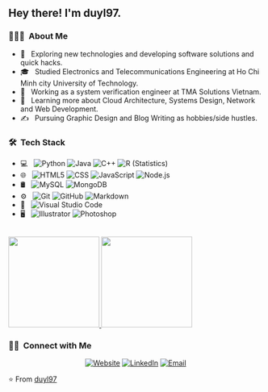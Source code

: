 <!--
**duyl97/duyl97** is a ✨ _special_ ✨ repository because its `README.md` (this file) appears on your GitHub profile.
<img src="https://raw.githubusercontent.com/AVS1508/AVS1508/master/assets/Aditya%20Vikram%20Singh%20Banner.png">
-->
<h2> Hey there! I'm duyl97.</h2>

<h3> 👨🏻‍💻 &nbsp;About Me </h3>

- 🤔 &nbsp; Exploring new technologies and developing software solutions and quick hacks.
- 🎓 &nbsp; Studied Electronics and Telecommunications Engineering at Ho Chi Minh city University of Technology.
- 💼 &nbsp; Working as a system verification engineer at TMA Solutions Vietnam.
- 🌱 &nbsp; Learning more about Cloud Architecture, Systems Design, Network and Web Development.
- ✍️ &nbsp; Pursuing Graphic Design and Blog Writing as hobbies/side hustles.

<h3> 🛠 &nbsp;Tech Stack</h3>

- 💻 &nbsp;
  ![Python](https://img.shields.io/badge/-Python-333333?style=flat&logo=python)
  ![Java](https://img.shields.io/badge/-Java-333333?style=flat&logo=Java&logoColor=007396)
  ![C++](https://img.shields.io/badge/-C++-333333?style=flat&logo=C%2B%2B&logoColor=00599C)
  ![R (Statistics)](https://img.shields.io/badge/-R-333333?style=flat&logo=R&logoColor=276DC3)
- 🌐 &nbsp;
  ![HTML5](https://img.shields.io/badge/-HTML5-333333?style=flat&logo=HTML5)
  ![CSS](https://img.shields.io/badge/-CSS-333333?style=flat&logo=CSS3&logoColor=1572B6)
  ![JavaScript](https://img.shields.io/badge/-JavaScript-333333?style=flat&logo=javascript)
  <!-- ![Bootstrap](https://img.shields.io/badge/-Bootstrap-333333?style=flat&logo=bootstrap&logoColor=563D7C)-->
  ![Node.js](https://img.shields.io/badge/-Node.js-333333?style=flat&logo=node.js)
  <!-- ![React](https://img.shields.io/badge/-React-333333?style=flat&logo=react)-->
- 🛢 &nbsp;
  ![MySQL](https://img.shields.io/badge/-MySQL-333333?style=flat&logo=mysql)
  ![MongoDB](https://img.shields.io/badge/-MongoDB-333333?style=flat&logo=mongodb)
- ⚙️ &nbsp;
  ![Git](https://img.shields.io/badge/-Git-333333?style=flat&logo=git)
  ![GitHub](https://img.shields.io/badge/-GitHub-333333?style=flat&logo=github)
  ![Markdown](https://img.shields.io/badge/-Markdown-333333?style=flat&logo=markdown)
- 🔧 &nbsp;
  ![Visual Studio Code](https://img.shields.io/badge/-Visual%20Studio%20Code-333333?style=flat&logo=visual-studio-code&logoColor=007ACC)
  <!-- ![RStudio](https://img.shields.io/badge/-RStudio-333333?style=flat&logo=rstudio)
  ![Eclipse](https://img.shields.io/badge/-Eclipse-333333?style=flat&logo=eclipse-ide&logoColor=2C2255)-->
- 🖥 &nbsp;
  ![Illustrator](https://img.shields.io/badge/-Illustrator-333333?style=flat&logo=adobe-illustrator)
  ![Photoshop](https://img.shields.io/badge/-Photoshop-333333?style=flat&logo=adobe-photoshop)
  <!-- ![InDesign](https://img.shields.io/badge/-InDesign-333333?style=flat&logo=adobe-indesign)-->

<br/>

<a href="https://github.com/duyl97">
  <img height="180em" src="https://github-readme-stats.vercel.app/api?username=AVS1508&theme=buefy&show_icons=true" />
  <img height="180em" src="https://github-readme-stats.vercel.app/api/top-langs/?username=AVS1508&theme=buefy&layout=compact" />
</a>

<br/>

<h3> 🤝🏻 &nbsp;Connect with Me </h3>

<p align="center">
<a href="https://duyl97.wordpress.com/"><img alt="Website" src="https://img.shields.io/badge/Website-duyl97.wordpress.com-blue?style=flat-square&logo=google-chrome"></a>
<a href="https://www.linkedin.com/in/duyluan97/"><img alt="LinkedIn" src="https://img.shields.io/badge/LinkedIn-Luan%20Nguyen%20Duy-blue?style=flat-square&logo=linkedin"></a>
<a href="mailto:dl97.app@gmail.com"><img alt="Email" src="https://img.shields.io/badge/Email-dl97.app@gmail.com-blue?style=flat-square&logo=gmail"></a>
</p>

⭐️ From [duyl97](https://github.com/duyl97)
